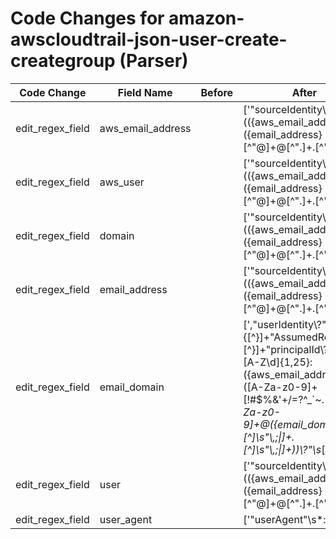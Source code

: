 # Code Changes for amazon-awscloudtrail-json-user-create-creategroup (Parser)

| Code Change | Field Name | Before | After |
|-------------|------------|--------|-------|
| edit_regex_field | aws_email_address |  | ['"sourceIdentity\\?":\s*\\?"(({aws_email_address}({email_address}[^"@]+@[^"\.]+\.[^"]+))|({aws_user}({user}[\w\.\-\!\#\^\~]{1,40}\$?))(@({domain}[^@"]+))?)\\?"', ',"userIdentity\\?":.+?"IAMUser\\?".+?"userName\\?":\s*\\?"(({aws_email_address}({email_address}[^"@]+@[^"\.]+\.[^"]+))|({aws_user}({user}[\w\.\-\!\#\^\~]{1,40}\$?))(@({domain}[^@"]+))?)\\?"', ',"userIdentity\\?":.+?,"arn\\?":\s*\\?"arn:aws:sts::\d+:assumed-role\/({role}[^\/"]+)\/(AssumeRoleSession|((?![\w\-\.]{30,})(({aws_email_address}[^"@]+@[^"\.]+\.[^"]+)|({aws_user}[\w\.\-]{1,40}\$?)(@({domain}[^@"]+))?)))\\?"', ',"userIdentity\\?":\{[^\}]+"AssumedRole\\?"[^\}]+"principalId\\?":\s*\\?"[A-Z\d]{1,25}:({aws_email_address}([A-Za-z0-9]+[!#$%&\'+\/=?^_`~.\-])*[A-Za-z0-9]+@({email_domain}[^\]\s"\\,;\|]+\.[^\]\s"\\,;\|]+))\\?"\s*[,\]\}]', '\Wsuser=[^=]*?(({aws_email_address}({email_address}[^@=\s\/:]+@[^=\.\s\/:]+\.[^\s=\/:]+?))|({aws_user}({user}[\w\.\-\!\#\^\~]{1,40}\$?))(@[^=]+?)?)(\s+\w+=|\s*$)', '\\?"type\\?":\\?"IAMUser\\?"[^\}]+?"userName\\?":\s*\\?"(({aws_email_address}({email_address}[^"@]+@[^"\.]+\.[^"]+))|({aws_user}({user}[\w\.\-\!\#\^\~]{1,40}\$?))(@({domain}[^@"]+))?)\\?"', 'exa_json_path=$.userIdentity,exa_regex="type\\?":\\?"IAMUser\\?"[^\}]+?"userName\\?":\s*\\?"(({aws_email_address}({email_address}[^"@]+@[^"\.]+\.[^"]+))|({aws_user}({user}[\w\.\-\!\#\^\~]{1,40}\$?))(@({domain}[^@"]+))?)\\?"', 'exa_regex="userIdentity":.+?"arn":\s*"arn:aws:sts::\d+:assumed-role\/({role}[^\/"]+)\/(AssumeRoleSession|\d{19}"|((?![\w\-\.]{30,})(({aws_email_address}[^"@]+@[^"\.]+\.[^"\s]+)|({aws_user}[\w\.\-]{1,40}\$?)(@({domain}[^@"]+))?)))\\?'] |
| edit_regex_field | aws_user |  | ['"sourceIdentity\\?":\s*\\?"(({aws_email_address}({email_address}[^"@]+@[^"\.]+\.[^"]+))|({aws_user}({user}[\w\.\-\!\#\^\~]{1,40}\$?))(@({domain}[^@"]+))?)\\?"', ',"userIdentity\\?":.+?"IAMUser\\?".+?"userName\\?":\s*\\?"(({aws_email_address}({email_address}[^"@]+@[^"\.]+\.[^"]+))|({aws_user}({user}[\w\.\-\!\#\^\~]{1,40}\$?))(@({domain}[^@"]+))?)\\?"', ',"userIdentity\\?":.+?,"arn\\?":\s*\\?"arn:aws:sts::\d+:assumed-role\/({role}[^\/"]+)\/(AssumeRoleSession|((?![\w\-\.]{30,})(({aws_email_address}[^"@]+@[^"\.]+\.[^"]+)|({aws_user}[\w\.\-]{1,40}\$?)(@({domain}[^@"]+))?)))\\?"', ',"userIdentity\\?":\s*\{[^\}]+"type\\?":\s*\\?"({aws_user}({user}Root))\\?"', '\Wsuser=[^=]*?(({aws_email_address}({email_address}[^@=\s\/:]+@[^=\.\s\/:]+\.[^\s=\/:]+?))|({aws_user}({user}[\w\.\-\!\#\^\~]{1,40}\$?))(@[^=]+?)?)(\s+\w+=|\s*$)', '\\?"type\\?":\\?"IAMUser\\?"[^\}]+?"userName\\?":\s*\\?"(({aws_email_address}({email_address}[^"@]+@[^"\.]+\.[^"]+))|({aws_user}({user}[\w\.\-\!\#\^\~]{1,40}\$?))(@({domain}[^@"]+))?)\\?"', 'exa_json_path=$.userIdentity,exa_regex="type\\?":\\?"IAMUser\\?"[^\}]+?"userName\\?":\s*\\?"(({aws_email_address}({email_address}[^"@]+@[^"\.]+\.[^"]+))|({aws_user}({user}[\w\.\-\!\#\^\~]{1,40}\$?))(@({domain}[^@"]+))?)\\?"', 'exa_json_path=$.userIdentity.type,exa_regex=({aws_user}({user}Root))', 'exa_regex="userIdentity":.+?"arn":\s*"arn:aws:sts::\d+:assumed-role\/({role}[^\/"]+)\/(AssumeRoleSession|\d{19}"|((?![\w\-\.]{30,})(({aws_email_address}[^"@]+@[^"\.]+\.[^"\s]+)|({aws_user}[\w\.\-]{1,40}\$?)(@({domain}[^@"]+))?)))\\?'] |
| edit_regex_field | domain |  | ['"sourceIdentity\\?":\s*\\?"(({aws_email_address}({email_address}[^"@]+@[^"\.]+\.[^"]+))|({aws_user}({user}[\w\.\-\!\#\^\~]{1,40}\$?))(@({domain}[^@"]+))?)\\?"', ',"userIdentity\\?":.+?"IAMUser\\?".+?"userName\\?":\s*\\?"(({aws_email_address}({email_address}[^"@]+@[^"\.]+\.[^"]+))|({aws_user}({user}[\w\.\-\!\#\^\~]{1,40}\$?))(@({domain}[^@"]+))?)\\?"', ',"userIdentity\\?":.+?,"arn\\?":\s*\\?"arn:aws:sts::\d+:assumed-role\/({role}[^\/"]+)\/(AssumeRoleSession|((?![\w\-\.]{30,})(({aws_email_address}[^"@]+@[^"\.]+\.[^"]+)|({aws_user}[\w\.\-]{1,40}\$?)(@({domain}[^@"]+))?)))\\?"', '\\?"type\\?":\\?"IAMUser\\?"[^\}]+?"userName\\?":\s*\\?"(({aws_email_address}({email_address}[^"@]+@[^"\.]+\.[^"]+))|({aws_user}({user}[\w\.\-\!\#\^\~]{1,40}\$?))(@({domain}[^@"]+))?)\\?"', 'exa_json_path=$.userIdentity,exa_regex="type\\?":\\?"IAMUser\\?"[^\}]+?"userName\\?":\s*\\?"(({aws_email_address}({email_address}[^"@]+@[^"\.]+\.[^"]+))|({aws_user}({user}[\w\.\-\!\#\^\~]{1,40}\$?))(@({domain}[^@"]+))?)\\?"', 'exa_regex="userIdentity":.+?"arn":\s*"arn:aws:sts::\d+:assumed-role\/({role}[^\/"]+)\/(AssumeRoleSession|\d{19}"|((?![\w\-\.]{30,})(({aws_email_address}[^"@]+@[^"\.]+\.[^"\s]+)|({aws_user}[\w\.\-]{1,40}\$?)(@({domain}[^@"]+))?)))\\?'] |
| edit_regex_field | email_address |  | ['"sourceIdentity\\?":\s*\\?"(({aws_email_address}({email_address}[^"@]+@[^"\.]+\.[^"]+))|({aws_user}({user}[\w\.\-\!\#\^\~]{1,40}\$?))(@({domain}[^@"]+))?)\\?"', ',"userIdentity\\?":.+?"IAMUser\\?".+?"userName\\?":\s*\\?"(({aws_email_address}({email_address}[^"@]+@[^"\.]+\.[^"]+))|({aws_user}({user}[\w\.\-\!\#\^\~]{1,40}\$?))(@({domain}[^@"]+))?)\\?"', '\Wsuser=[^=]*?(({aws_email_address}({email_address}[^@=\s\/:]+@[^=\.\s\/:]+\.[^\s=\/:]+?))|({aws_user}({user}[\w\.\-\!\#\^\~]{1,40}\$?))(@[^=]+?)?)(\s+\w+=|\s*$)', '\\?"type\\?":\\?"IAMUser\\?"[^\}]+?"userName\\?":\s*\\?"(({aws_email_address}({email_address}[^"@]+@[^"\.]+\.[^"]+))|({aws_user}({user}[\w\.\-\!\#\^\~]{1,40}\$?))(@({domain}[^@"]+))?)\\?"', 'exa_json_path=$.userIdentity,exa_regex="type\\?":\\?"IAMUser\\?"[^\}]+?"userName\\?":\s*\\?"(({aws_email_address}({email_address}[^"@]+@[^"\.]+\.[^"]+))|({aws_user}({user}[\w\.\-\!\#\^\~]{1,40}\$?))(@({domain}[^@"]+))?)\\?"'] |
| edit_regex_field | email_domain |  | [',"userIdentity\\?":\{[^\}]+"AssumedRole\\?"[^\}]+"principalId\\?":\s*\\?"[A-Z\d]{1,25}:({aws_email_address}([A-Za-z0-9]+[!#$%&\'+\/=?^_`~.\-])*[A-Za-z0-9]+@({email_domain}[^\]\s"\\,;\|]+\.[^\]\s"\\,;\|]+))\\?"\s*[,\]\}]'] |
| edit_regex_field | user |  | ['"sourceIdentity\\?":\s*\\?"(({aws_email_address}({email_address}[^"@]+@[^"\.]+\.[^"]+))|({aws_user}({user}[\w\.\-\!\#\^\~]{1,40}\$?))(@({domain}[^@"]+))?)\\?"', ',"userIdentity\\?":.+?"IAMUser\\?".+?"userName\\?":\s*\\?"(({aws_email_address}({email_address}[^"@]+@[^"\.]+\.[^"]+))|({aws_user}({user}[\w\.\-\!\#\^\~]{1,40}\$?))(@({domain}[^@"]+))?)\\?"', ',"userIdentity\\?":\s*\{[^\}]+"type\\?":\s*\\?"({aws_user}({user}Root))\\?"', '\Wsuser=[^=]*?(({aws_email_address}({email_address}[^@=\s\/:]+@[^=\.\s\/:]+\.[^\s=\/:]+?))|({aws_user}({user}[\w\.\-\!\#\^\~]{1,40}\$?))(@[^=]+?)?)(\s+\w+=|\s*$)', '\\?"type\\?":\\?"IAMUser\\?"[^\}]+?"userName\\?":\s*\\?"(({aws_email_address}({email_address}[^"@]+@[^"\.]+\.[^"]+))|({aws_user}({user}[\w\.\-\!\#\^\~]{1,40}\$?))(@({domain}[^@"]+))?)\\?"', 'exa_json_path=$.userIdentity,exa_regex="type\\?":\\?"IAMUser\\?"[^\}]+?"userName\\?":\s*\\?"(({aws_email_address}({email_address}[^"@]+@[^"\.]+\.[^"]+))|({aws_user}({user}[\w\.\-\!\#\^\~]{1,40}\$?))(@({domain}[^@"]+))?)\\?"', 'exa_json_path=$.userIdentity.type,exa_regex=({aws_user}({user}Root))'] |
| edit_regex_field | user_agent |  | ['"userAgent"\s*:\s*"\[?(|({user_agent}[^"]+?))\]?"', 'exa_json_path=$..userAgent,exa_regex=\[?({user_agent}[^\]]+)\]?$'] |